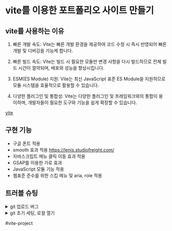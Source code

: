 # vite를 이용한 포트폴리오 사이트 만들기

## vite를 사용하는 이유

1. 빠른 개발 속도: Vite는 빠른 개발 환경을 제공하여 코드 수정 시 즉시 반영되어 빠른 개발 및 디버깅을 가능케 합니다.

2. 빠른 빌드 속도: Vite는 빌드 시 필요한 모듈만 변경 사항을 다시 빌드하므로 전체 빌드 시간이 절약되며, 배포와 성능을 향상시킵니다.

3. ESM(ES Module) 지원: Vite는 최신 JavaScript 표준 ES Module을 지원하므로 모듈 시스템을 효율적으로 활용할 수 있습니다.

4. 다양한 플러그인 및 통합성: Vite는 다양한 플러그인 및 프레임워크와의 통합이 용이하며, 개발자들이 필요한 도구와 기능을 쉽게 확장할 수 있습니다.

[vite](https://ko.vitejs.dev/guide/)  



## 구현 기능
- 구글 폰트 적용
- smooth 효과 적용 https://lenis.studiofreight.com/
- 자바스크립트 메뉴 클릭 이동 효과 적용
- GSAP를 이용한 가로 효과
- JavaScript 모듈 기능 적용
- 웹표준 준수를 위한 스킵 메뉴 및 aria, role 적용


## 트러블 슈팅
<details>
<summary>git 업로드 버그</summary>
- 403 에러(GitHub 리포지토리에 대한 권한 부족 및 권한 문제)<br>
1. git remote set-url origin https://kiwowki@github.com/kiwowki/vite-project.git (참고: https://beagle-dev.tistory.com/244)<br>
2. 자격 증명 관리자에서 권한 이름 변경하기
</details>
<details> 
<summary>git 초기 세팅, 로컬 열기</summary>

- node_modules 설치<br>
-> `npm i`

- lenis 설치<br>
-> `npm i @studio-freight/lenis`

- 로컬 열기
-> `npm run dev`
</details>


#vite-project
